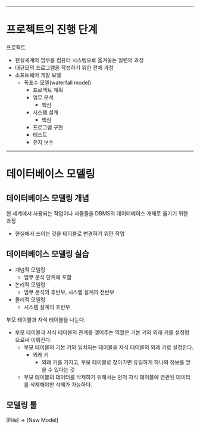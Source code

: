 

---

# 프로젝트의 진행 단계
프로젝트
- 현실세계의 업무를 컴퓨터 시스템으로 옮겨놓는 일련의 과정
- 대규모의 프로그램을 작성하기 위한 전체 과정
- 소프트웨어 개발 모델
  - 폭포수 모델(waterfall model)
    - 프로젝트 계획
    - 업무 분석
      - 핵심
    - 시스템 설계
      - 핵심
    - 프로그램 구현
    - 테스트
    - 유지 보수

---

# 데이터베이스 모델링
## 데이터베이스 모델링 개념
현 세계에서 사용되는 작업이나 사물들을 DBMS의 데이터베이스 개체로 옮기기 위한 과정
- 현실에서 쓰이는 것을 테이블로 변경하기 위한 작업

## 데이터베이스 모델링 실습
- 개념적 모델링
  - 업무 분석 단계에 포함
- 논리적 모델링
  - 업무 분석의 후반부, 시스템 설계의 전반부
- 물리적 모델링
  - 시스템 설계의 후반부

부모 테이블과 자식 테이블을 나눈다.
- 부모 테이블과 자식 테이블의 관계를 맺어주는 역할은 기본 키와 외래 키를 설정함으로써 이뤄진다.
  - 부모 테이블의 기본 키와 일치되는 테이블을 자식 테이블의 외래 키로 설정한다.
    - 외래 키
      - 외래 키를 가지고, 부모 테이블로 찾아가면 유일하게 하나의 정보를 얻을 수 있다는 것
  - 부모 테이블의 데이터를 삭제하기 위해서는 먼저 자식 테이블에 연관된 데이터를 삭제해야만 삭제가 가능하다.

## 모델링 툴
[File] -> [New Model]